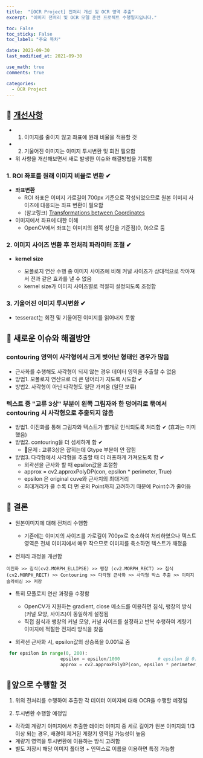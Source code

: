 ```yaml
---
title:  "[OCR Project] 전처리 개선 및 OCR 영역 추출"
excerpt: "이미지 전처리 및 OCR 모델 훈련 프로젝트 수행일지입니다."

toc: False
toc_sticky: False
toc_label: "주요 목차"

date: 2021-09-30
last_modified_at: 2021-09-30

use_math: true
comments: true

categories:
  - OCR Project
---
```


## 📌 [개선사항]('https://ammobam.github.io/ocr%20project/OCR-tesseract/')

- 1. 이미지를 줄이지 않고 좌표에 원래 비율을 적용할 것
- 2. 기울어진 이미지는 이미지 투시변환 및 회전 필요함
- 위 사항을 개선해보면서 새로 발생한 이슈와 해결방법을 기록함



### 1. ROI 좌표를 원래 이미지 비율로 변환 ✔

- **좌표변환**
  - ROI 좌표은 이미지 가로길이 700px 기준으로 작성되었으므로 원본 이미지 사이즈에 대응되는 좌표 변환이 필요함
  - (참고링크) [Transformations between Coordinates ](https://stackoverflow.com/questions/29924150/numpy-transformations-between-coordinate-systems)
- 이미지에서 좌표에 대한 이해
  - OpenCV에서 좌표는 이미지의 왼쪽 상단을 기준점(0, 0)으로 둠


### 2. 이미지 사이즈 변환 후 전처리 파라미터 조절 ✔

- **kernel size**

  - 모폴로지 연산 수행 중 이미지 사이즈에 비해 커널 사이즈가 상대적으로 작아져서 전과 같은 효과를 낼 수 없음
  - kernel size가 이미지 사이즈별로 적절히 설정되도록 조정함

### 3. 기울어진 이미지 투시변환 ✔
- tesseract는 회전 및 기울어진 이미지를 읽어내지 못함




## 📌 새로운 이슈와 해결방안

### contouring 영역이 사각형에서 크게 벗어난 형태인 경우가 많음

- 근사화를 수행해도 사각형이 되지 않는 경우 데이터 영역을 추출할 수 없음
- 방법1. 모폴로지 연산으로 더 큰 덩어리가 지도록 시도함 ✔
- 방법2. 사각형이 아닌 다각형도 일단 가져옴 (일단 보류)


### 텍스트 중 "교류 3상" 부분이 왼쪽 그림자와 한 덩어리로 묶여서 contouring 시 사각형으로 추출되지 않음
- 방법1. 이진화를 통해 그림자와 텍스트가 별개로 인식되도록 처리함 ✔ (효과는 미미했음)
- 방법2. contouring을 더 섬세하게 함 ✔
	- 📍문제 : 교류3상은 잡히는데 Gtype 부분이 안 잡힘
- 방법3. 다각형에서 사각형을 추출할 때 더 러프하게 가져오도록 함 ✔
	- 외곽선을 근사화 할 때 epsilon값을 조절함
	- approx = cv2.approxPolyDP(con, epsilon * perimeter, True)
	- epsilon 은 original cuve와 근사치의 최대거리
	- 최대거리가 클 수록 더 먼 곳의 Point까지 고려하기 때문에 Point수가 줄어듬



## 📌 결론

- 원본이미지에 대해 전처리 수행함
	- 기존에는 이미지의 사이즈를 가로길이 700px로 축소하여 처리하였으나
	  텍스트 영역은 전체 이미지에서 매우 작으므로 이미지를 축소하면 텍스트가 깨졌음
	
- 전처리 과정을 개선함
```
이진화 >> 침식(cv2.MORPH_ELLIPSE) >> 팽창 (cv2.MORPH_RECT) >> 침식(cv2.MORPH_RECT) >> Contouring >> 다각형 근사화 >> 사각형 박스 추출 >> 이미지 슬라이싱 >> 저장
```

- 특히 모폴로지 연산 과정을 수정함
	- OpenCV가 지원하는 gradient, close 메소드를 이용하면 침식, 팽창의 방식(커널 모양, 사이즈)이 동일하게 설정됨
	- 직접 침식과 팽창의 커널 모양, 커널 사이즈를 설정하고 반복 수행하여 계량기 이미지에 적절한 전처리 방식을 찾음

- 외곽선 근사화 시, epsilon값의 상승폭을 0.001로 줌
```python
 for epsilon in range(0, 200):
                    epsilon = epsilon/1000              # epsilon 을 0.001 단위로 늘려가며 적용해야 "G-Type"부분이 잡힘
                    approx = cv2.approxPolyDP(con, epsilon * perimeter, True)
```




## 📌앞으로 수행할 것

1. 위의 전처리를 수행하여 추출한 각 데이터 이미지에 대해 OCR을 수행할 예정임

2. 투시변환 수행할 예정임

  - 각각의 계량기 이미지에서 추출한 데이터 이미지 중 
    세로 길이가 원본 이미지의 1/3 이상 되는 경우, 배경이 제거된 계량기 영역일 가능성이 높음
  - 계량기 영역을 투시변환에 이용하는 방식 고려함
  - 별도 저장시 해당 이미지 폴더명 + 인덱스로 이름을 이용하면 특정 가능함

  



